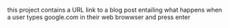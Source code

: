 this project contains a URL link to a blog post entailing what happens when a user types google.com in their web browwser and press enter
